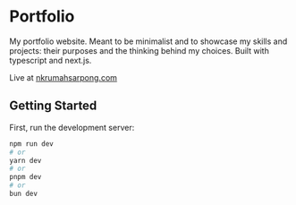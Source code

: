 # Portfolio

My portfolio website. Meant to be minimalist and to showcase my skills and projects: their purposes and the thinking behind my choices.
Built with typescript and next.js.

Live at [nkrumahsarpong.com](http://nkrumahsarpong.com)

## Getting Started

First, run the development server:

```bash
npm run dev
# or
yarn dev
# or
pnpm dev
# or
bun dev
```
